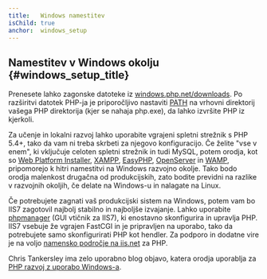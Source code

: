 ```yaml
---
title:   Windows namestitev
isChild: true
anchor:  windows_setup
---
```


## Namestitev v Windows okolju {#windows_setup_title}

Prenesete lahko zagonske datoteke iz [windows.php.net/downloads][php-downloads]. Po razširitvi datotek PHP-ja je priporočljivo nastaviti [PATH][windows-path] na vrhovni direktorij vašega PHP direktorija (kjer se nahaja php.exe), da lahko izvršite PHP iz kjerkoli.

Za učenje in lokalni razvoj lahko uporabite vgrajeni spletni strežnik s PHP 5.4+, tako da vam ni treba skrbeti
za njegovo konfiguracijo. Če želite "vse v enem", ki vključuje celoten spletni strežnik in tudi MySQL, potem orodja, kot
so [Web Platform Installer][wpi], [XAMPP][xampp], [EasyPHP][easyphp], [OpenServer][openserver] in [WAMP][wamp],
pripomorejo k hitri namestitvi na Windows razvojno okolje. Tako bodo orodja malenkost drugačna od
produkcijskih, zato bodite previdni na razlike v razvojnih okoljih, če delate na Windows-u in nalagate na Linux.

Če potrebujete zagnati vaš produkcijski sistem na Windows, potem vam bo IIS7 zagotovil najbolj stabilno in najboljše izvajanje. Lahko
uporabite [phpmanager][phpmanager] (GUI vtičnik za IIS7), ki enostavno skonfigurira in upravlja PHP. IIS7 vsebuje
že vgrajen FastCGI in je pripravljen na uporabo, tako da potrebujete samo skonfigurirati PHP kot hendler. Za podporo in dodatne vire
je na voljo [namensko področje na iis.net][php-iis] za PHP.

Chris Tankersley ima zelo uporabno blog objavo, katera orodja uporablja za [PHP razvoj z uporabo Windows-a][windows-tools].

[phpmanager]: http://phpmanager.codeplex.com/
[openserver]: http://open-server.ru/
[easyphp]: http://www.easyphp.org/
[wamp]: http://www.wampserver.com/en/
[php-downloads]: http://windows.php.net/download/
[php-iis]: http://php.iis.net/
[windows-path]: http://www.windows-commandline.com/set-path-command-line/
[windows-tools]: http://ctankersley.com/2015/07/01/developing-on-windows/
[wpi]: http://www.microsoft.com/web/downloads/platform.aspx
[xampp]: http://www.apachefriends.org/en/xampp.html
